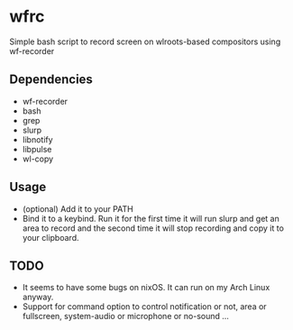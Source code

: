 # wfrc
Simple bash script to record screen on wlroots-based compositors using wf-recorder

## Dependencies

- wf-recorder
- bash
- grep
- slurp
- libnotify
- libpulse
- wl-copy

## Usage

- (optional) Add it to your PATH
- Bind it to a keybind. Run it for the first time it will run slurp and get an area to record and the second time it will stop recording and copy it to your clipboard.

## TODO

- It seems to have some bugs on nixOS. It can run on my Arch Linux anyway.
- Support for command option to control notification or not, area or fullscreen, system-audio or microphone or no-sound ...
